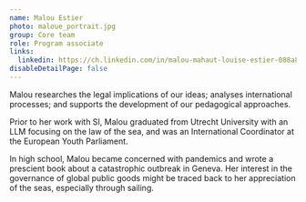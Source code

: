 ```yaml
---
name: Malou Estier
photo: maloue_portrait.jpg
group: Core team
role: Program associate
links:
  linkedin: https://ch.linkedin.com/in/malou-mahaut-louise-estier-088a87193
disableDetailPage: false
---
```


Malou researches the legal implications of our ideas; analyses international processes; and supports the development of our pedagogical approaches.

Prior to her work with SI, Malou graduated from Utrecht University with an LLM focusing on the law of the sea, and was an International Coordinator at the European Youth Parliament.

In high school, Malou became concerned with pandemics and wrote a prescient book about a catastrophic outbreak in Geneva. Her interest in the governance of global public goods might be traced back to her appreciation of the seas, especially through sailing.
